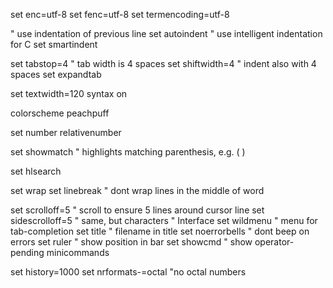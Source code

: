 set enc=utf-8
set fenc=utf-8
set termencoding=utf-8

" use indentation of previous line
set autoindent
" use intelligent indentation for C
set smartindent

set tabstop=4        " tab width is 4 spaces
set shiftwidth=4     " indent also with 4 spaces
set expandtab

set textwidth=120
syntax on

colorscheme peachpuff

set number relativenumber

set showmatch       " highlights matching parenthesis, e.g. (  )

set hlsearch

set wrap
set linebreak       " dont wrap lines in the middle of word

set scrolloff=5     " scroll to ensure 5 lines around cursor line
set sidescrolloff=5 " same, but characters
" Interface
set wildmenu        " menu for tab-completion
set title           " filename in title
set noerrorbells    " dont beep on errors
set ruler           " show position in bar
set showcmd         " show operator-pending minicommands

set history=1000
set nrformats-=octal "no octal numbers
